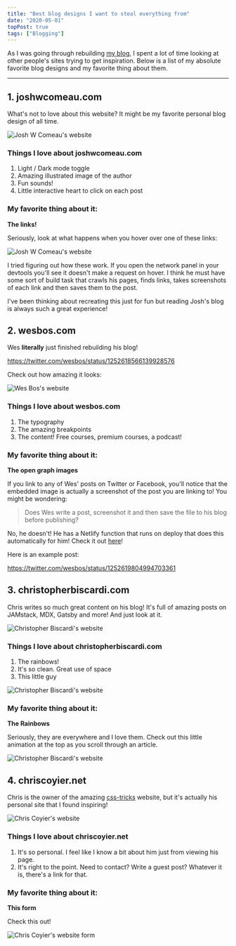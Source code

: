 ```yaml
---
title: "Best blog designs I want to steal everything from"
date: "2020-05-01"
topPost: true
tags: ["Blogging"]
---
```


As I was going through rebuilding [my blog](https://jonkuperman.com/), I spent a lot of time looking at other people's sites trying to get inspiration. Below is a list of my absolute favorite blog designs and my favorite thing about them.

---

## 1. joshwcomeau.com

What's not to love about this website? It might be my favorite personal blog design of all time.

![Josh W Comeau's website](/img/joshwcomeau.jpg)

### Things I love about joshwcomeau.com

1. Light / Dark mode toggle
1. Amazing illustrated image of the author
1. Fun sounds!
1. Little interactive heart to click on each post

### My favorite thing about it:

**The links!**

Seriously, look at what happens when you hover over one of these links:

![Josh W Comeau's website](/img/joshwcomeau-links.gif)

I tried figuring out how these work. If you open the network panel in your devtools you'll see it doesn't make a request on hover. I think he must have some sort of build task that crawls his pages, finds links, takes screenshots of each link and then saves them to the post.

I've been thinking about recreating this just for fun but reading Josh's blog is always such a great experience!

## 2. wesbos.com

Wes **literally** just finished rebuilding his blog!

https://twitter.com/wesbos/status/1252618566139928576

Check out how amazing it looks:

![Wes Bos's website](/img/wesbos.jpg)

### Things I love about wesbos.com

1. The typography
1. The amazing breakpoints
1. The content! Free courses, premium courses, a podcast!

### My favorite thing about it:

**The open graph images**

If you link to any of Wes' posts on Twitter or Facebook, you'll notice that the embedded image is actually a screenshot of the post you are linking to! You might be wondering:

> Does Wes write a post, screenshot it and then save the file to his blog before publishing?

No, he doesn't! He has a Netlify function that runs on deploy that does this automatically for him! Check it out [here](https://github.com/wesbos/wesbos/blob/master/functions/ogimage/ogimage.js)!

Here is an example post:

https://twitter.com/wesbos/status/1252619804994703361

## 3. christopherbiscardi.com

Chris writes so much great content on his blog! It's full of amazing posts on JAMstack, MDX, Gatsby and more! And just look at it.

![Christopher Biscardi's website](/img/christopherbiscardi.jpg)

### Things I love about christopherbiscardi.com

1. The rainbows!
1. It's so clean. Great use of space
1. This little guy

![Christopher Biscardi's website](/img/christopherbiscardi.gif)

### My favorite thing about it:

**The Rainbows**

Seriously, they are everywhere and I love them. Check out this little animation at the top as you scroll through an article.

![Christopher Biscardi's website](/img/christopherbiscardi2.gif)

## 4. chriscoyier.net

Chris is the owner of the amazing [css-tricks](https://css-tricks.com/) website, but it's actually his personal site that I found inspiring!

![Chris Coyier's website](/img/chriscoyier.jpg)

### Things I love about chriscoyier.net

1. It's so personal. I feel like I know a bit about him just from viewing his page.
1. It's right to the point. Need to contact? Write a guest post? Whatever it is, there's a link for that.

### My favorite thing about it:

**This form**

Check this out!

![Chris Coyier's website form](/img/chriscoyier.gif)
